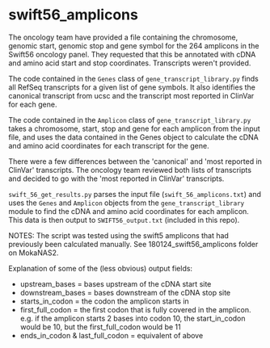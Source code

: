 # swift56_amplicons

The oncology team have provided a file containing the chromosome, genomic start, genomic stop and gene symbol for the 264 amplicons in the Swift56 oncology panel. They requested that this be annotated with cDNA and amino acid start and stop coordinates. Transcripts weren't provided.

The code contained in the `Genes` class of `gene_transcript_library.py` finds all RefSeq transcripts for a given list of gene symbols. It also identifies the canonical transcript from ucsc and the transcript most reported in ClinVar for each gene.

The code contained in the `Amplicon` class of `gene_transcript_library.py` takes a chromosome, start, stop and gene for each amplicon from the input file, and uses the data contained in the Genes object to calculate the cDNA and amino acid coordinates for each transcript for the gene.

There were a few differences between the 'canonical' and 'most reported in ClinVar' transcripts. The oncology team reviewed both lists of transcripts and decided to go with the 'most reported in ClinVar' transcripts.

`swift_56_get_results.py` parses the input file (`swift_56_amplicons.txt`) and uses the `Genes` and `Amplicon` objects from the `gene_transcript_library` module to find the cDNA and amino acid coordinates for each amplicon. This data is then output to `SWIFT56_output.txt` (included in this repo).

NOTES:
The script was tested using the swift5 amplicons that had previously been calculated manually. See 180124_swift56_amplicons folder on MokaNAS2.

Explanation of some of the (less obvious) output fields:
* upstream_bases = bases upstream of the cDNA start site
* downstream_bases = bases downstream of the cDNA stop site
* starts_in_codon = the codon the amplicon starts in
* first_full_codon = the first codon that is fully covered in the amplicon. e.g. if the amplicon starts 2 bases into codon 10, the start_in_codon would be 10, but the first_full_codon would be 11
* ends_in_codon & last_full_codon = equivalent of above

